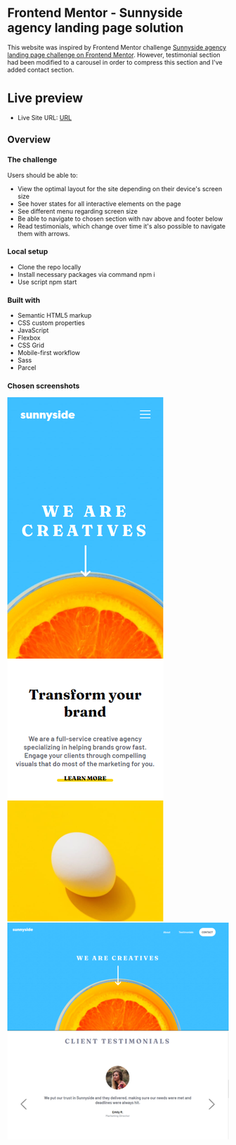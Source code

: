 # Frontend Mentor - Sunnyside agency landing page solution

This website was inspired by Frontend Mentor challenge [Sunnyside agency landing page challenge on Frontend Mentor](https://www.frontendmentor.io/challenges/sunnyside-agency-landing-page-7yVs3B6ef).
However, testimonial section had been modified to a carousel in order to compress this section and I've added contact section. 

# Live preview

-   Live Site URL: [URL](https://chimny.github.io/Sunnyside/)

## Overview

### The challenge

Users should be able to:

- View the optimal layout for the site depending on their device's screen size
- See hover states for all interactive elements on the page
- See different menu regarding screen size
- Be able to navigate to chosen section with nav above and footer below
- Read testimonials, which change over time it's also possible to navigate them with arrows. 


### Local setup

-   Clone the repo locally
-   Install necessary packages via command npm i
-   Use script npm  start

### Built with

- Semantic HTML5 markup
- CSS custom properties
- JavaScript
- Flexbox
- CSS Grid
- Mobile-first workflow
- Sass
- Parcel

### Chosen screenshots


![Header mobile ](./src/images/screenshots/mobile/header-mobile.PNG)
![About section mobile ](./src/images/screenshots/mobile/about-mobile-section.PNG)
![Header section desktop](./src/images/screenshots/desktop/header-desktop.PNG)
![Testimonial desktop](./src/images/screenshots/desktop/testiminials-desktop-section.PNG)